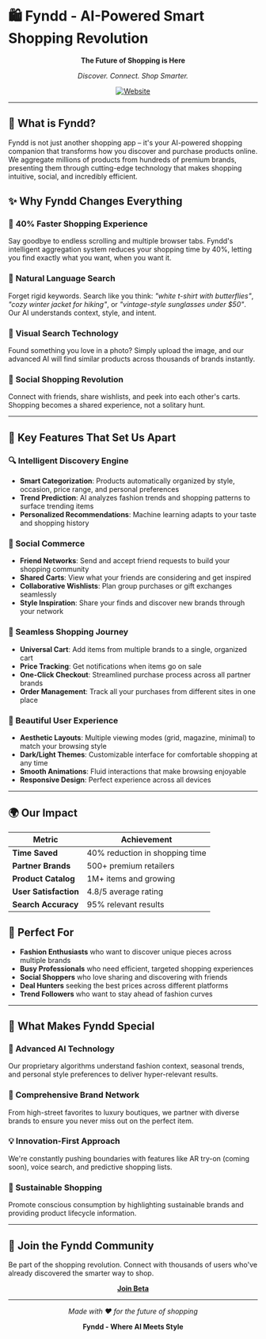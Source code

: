 # 🛍️ Fyndd - AI-Powered Smart Shopping Revolution

<div align="center">


**The Future of Shopping is Here**

*Discover. Connect. Shop Smarter.*

[![Website](https://img.shields.io/badge/Website-Live-brightgreen)](https://fyndd.in)

</div>

---

## 🌟 What is Fyndd?

Fyndd is not just another shopping app – it's your AI-powered shopping companion that transforms how you discover and purchase products online. We aggregate millions of products from hundreds of premium brands, presenting them through cutting-edge technology that makes shopping intuitive, social, and incredibly efficient.

## ✨ Why Fyndd Changes Everything

### 🎯 **40% Faster Shopping Experience**
Say goodbye to endless scrolling and multiple browser tabs. Fyndd's intelligent aggregation system reduces your shopping time by 40%, letting you find exactly what you want, when you want it.

### 🧠 **Natural Language Search**
Forget rigid keywords. Search like you think: *"white t-shirt with butterflies"*, *"cozy winter jacket for hiking"*, or *"vintage-style sunglasses under $50"*. Our AI understands context, style, and intent.

### 📸 **Visual Search Technology**
Found something you love in a photo? Simply upload the image, and our advanced AI will find similar products across thousands of brands instantly.

### 👥 **Social Shopping Revolution**
Connect with friends, share wishlists, and peek into each other's carts. Shopping becomes a shared experience, not a solitary hunt.

---

## 🚀 Key Features That Set Us Apart

### **🔍 Intelligent Discovery Engine**
- **Smart Categorization**: Products automatically organized by style, occasion, price range, and personal preferences
- **Trend Prediction**: AI analyzes fashion trends and shopping patterns to surface trending items
- **Personalized Recommendations**: Machine learning adapts to your taste and shopping history

### **🤝 Social Commerce**
- **Friend Networks**: Send and accept friend requests to build your shopping community
- **Shared Carts**: View what your friends are considering and get inspired
- **Collaborative Wishlists**: Plan group purchases or gift exchanges seamlessly
- **Style Inspiration**: Share your finds and discover new brands through your network

### **🛒 Seamless Shopping Journey**
- **Universal Cart**: Add items from multiple brands to a single, organized cart
- **Price Tracking**: Get notifications when items go on sale
- **One-Click Checkout**: Streamlined purchase process across all partner brands
- **Order Management**: Track all your purchases from different sites in one place

### **🎨 Beautiful User Experience**
- **Aesthetic Layouts**: Multiple viewing modes (grid, magazine, minimal) to match your browsing style
- **Dark/Light Themes**: Customizable interface for comfortable shopping at any time
- **Smooth Animations**: Fluid interactions that make browsing enjoyable
- **Responsive Design**: Perfect experience across all devices

---

## 🌍 Our Impact

<div align="center">

| Metric | Achievement |
|--------|-------------|
| **Time Saved** | 40% reduction in shopping time |
| **Partner Brands** | 500+ premium retailers |
| **Product Catalog** | 1M+ items and growing |
| **User Satisfaction** | 4.8/5 average rating |
| **Search Accuracy** | 95% relevant results |

</div>

## 🎯 Perfect For

- **Fashion Enthusiasts** who want to discover unique pieces across multiple brands
- **Busy Professionals** who need efficient, targeted shopping experiences
- **Social Shoppers** who love sharing and discovering with friends
- **Deal Hunters** seeking the best prices across different platforms
- **Trend Followers** who want to stay ahead of fashion curves

---

## 🌟 What Makes Fyndd Special

### **🤖 Advanced AI Technology**
Our proprietary algorithms understand fashion context, seasonal trends, and personal style preferences to deliver hyper-relevant results.

### **🔗 Comprehensive Brand Network**
From high-street favorites to luxury boutiques, we partner with diverse brands to ensure you never miss out on the perfect item.

### **💡 Innovation-First Approach**
We're constantly pushing boundaries with features like AR try-on (coming soon), voice search, and predictive shopping lists.

### **🌱 Sustainable Shopping**
Promote conscious consumption by highlighting sustainable brands and providing product lifecycle information.

---




## 🎉 Join the Fyndd Community

Be part of the shopping revolution. Connect with thousands of users who've already discovered the smarter way to shop.

<div align="center">

**[Join Beta](https://fyndd.in)** 

---

*Made with ❤️ for the future of shopping*

**Fyndd - Where AI Meets Style**

</div>